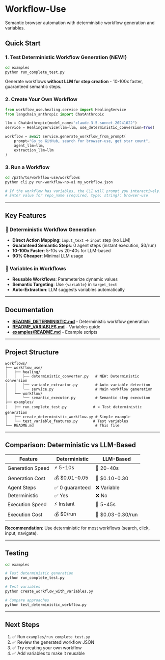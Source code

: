 # Workflow-Use

Semantic browser automation with deterministic workflow generation and variables.

## Quick Start

### 1. Test Deterministic Workflow Generation (NEW!)
```bash
cd examples
python run_complete_test.py
```

Generate workflows **without LLM for step creation** - 10-100x faster, guaranteed semantic steps.

### 2. Create Your Own Workflow
```python
from workflow_use.healing.service import HealingService
from langchain_anthropic import ChatAnthropic

llm = ChatAnthropic(model_name="claude-3-5-sonnet-20241022")
service = HealingService(llm=llm, use_deterministic_conversion=True)

workflow = await service.generate_workflow_from_prompt(
    prompt="Go to GitHub, search for browser-use, get star count",
    agent_llm=llm,
    extraction_llm=llm
)
```

### 3. Run a Workflow
```bash
cd /path/to/workflow-use/workflows
python cli.py run-workflow-no-ai my_workflow.json

# If the workflow has variables, the CLI will prompt you interactively:
# Enter value for repo_name (required, type: string): browser-use
```

---

## Key Features

### 🚀 Deterministic Workflow Generation
- **Direct Action Mapping**: `input_text` → `input` step (no LLM)
- **Guaranteed Semantic Steps**: 0 agent steps (instant execution, $0/run)
- **10-100x Faster**: 5-10s vs 20-40s for LLM-based
- **90% Cheaper**: Minimal LLM usage

### 🎯 Variables in Workflows
- **Reusable Workflows**: Parameterize dynamic values
- **Semantic Targeting**: Use `{variable}` in `target_text`
- **Auto-Extraction**: LLM suggests variables automatically

---

## Documentation

- **[README_DETERMINISTIC.md](README_DETERMINISTIC.md)** - Deterministic workflow generation
- **[README_VARIABLES.md](README_VARIABLES.md)** - Variables guide
- **[examples/README.md](examples/README.md)** - Example scripts

---

## Project Structure

```
workflows/
├── workflow_use/
│   ├── healing/
│   │   ├── deterministic_converter.py   # NEW: Deterministic conversion
│   │   ├── variable_extractor.py        # Auto variable detection
│   │   └── service.py                   # Main workflow generation
│   └── workflow/
│       └── semantic_executor.py         # Semantic step execution
├── examples/
│   ├── run_complete_test.py            # ⭐ Test deterministic generation
│   ├── create_deterministic_workflow.py # Simple example
│   └── test_variable_features.py       # Test variables
└── README.md                            # This file
```

---

## Comparison: Deterministic vs LLM-Based

| Feature | Deterministic | LLM-Based |
|---------|---------------|-----------|
| Generation Speed | ⚡ 5-10s | 🐌 20-40s |
| Generation Cost | 💰 $0.01-0.05 | 💸 $0.10-0.30 |
| Agent Steps | ✅ 0 guaranteed | ❌ Variable |
| Deterministic | ✅ Yes | ❌ No |
| Execution Speed | ⚡ Instant | 🐌 5-45s |
| Execution Cost | 💰 $0/run | 💸 $0.03-0.30/run |

**Recommendation**: Use deterministic for most workflows (search, click, input, navigate).

---

## Testing

```bash
cd examples

# Test deterministic generation
python run_complete_test.py

# Test variables
python create_workflow_with_variables.py

# Compare approaches
python test_deterministic_workflow.py
```

---

## Next Steps

1. ✅ Run `examples/run_complete_test.py`
2. ✅ Review the generated workflow JSON
3. ✅ Try creating your own workflow
4. ✅ Add variables to make it reusable
